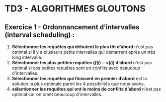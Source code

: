 # TD3 - ALGORITHMES GLOUTONS

## Exercice 1 - Ordonnancement d’intervalles (interval scheduling) :

1. **Sélectionner les requêtes qui débutent le plus tôt d’abord** n'est pas optimal si il y a plusieurs petits intervalles qui démarrent après un très long intervalle.
2. **Sélectionner les plus petites requêtes $(f (i) − s(i))$ d’abord** n'est pas optimal si ces petites requêtes sont en conflits avec beaucoup d'intervalles.
3. **Sélectionner les requêtes qui finissent en premier d’abord** est la solution la plus optimale parmi les 4 possibilités que nous avons.
4. **sélectionner les requêtes qui ont le moins de conflits d’abord** n'est pas optimal car on omet beaucoup d'intervalles.


